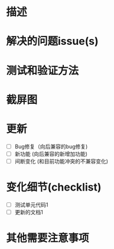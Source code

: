 # 描述

# 解决的问题issue(s)

# 测试和验证方法

# 截屏图

# 更新

- [ ] Bug修复（向后兼容的bug修复)
- [ ] 新功能 (向后兼容的新增加功能)
- [ ] 间断变化 (和目前功能冲突的不兼容变化)

# 变化细节(checklist)

- [ ] 测试单元代码1
- [ ] 更新的文档1

# 其他需要注意事项
